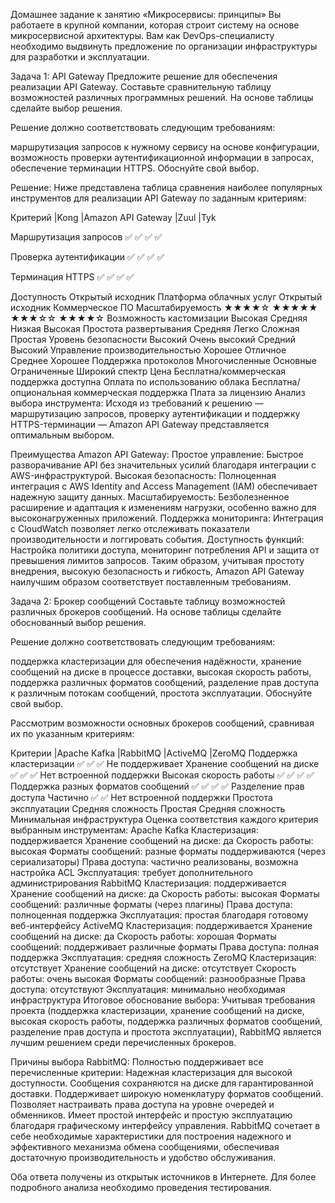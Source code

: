 Домашнее задание к занятию «Микросервисы: принципы»
Вы работаете в крупной компании, которая строит систему на основе микросервисной архитектуры. Вам как DevOps-специалисту необходимо выдвинуть предложение по организации инфраструктуры для разработки и эксплуатации.

Задача 1: API Gateway
Предложите решение для обеспечения реализации API Gateway. Составьте сравнительную таблицу возможностей различных программных решений. На основе таблицы сделайте выбор решения.

Решение должно соответствовать следующим требованиям:

маршрутизация запросов к нужному сервису на основе конфигурации,
возможность проверки аутентификационной информации в запросах,
обеспечение терминации HTTPS.
Обоснуйте свой выбор.

Решение:
Ниже представлена таблица сравнения наиболее популярных инструментов для реализации API Gateway по заданным критериям:

Критерий	|Kong	|Amazon API Gateway	|Zuul	|Tyk

Маршрутизация запросов	✅	✅	✅	✅

Проверка аутентификации	✅	✅	✅	✅

Терминация HTTPS      	✅	✅	✅	✅

Доступность	Открытый исходник	Платформа облачных услуг	Открытый исходник	Коммерческое ПО
Масштабируемость	★★★★☆	★★★★★	★★★☆☆	★★★★☆
Возможность кастомизации	Высокая	Средняя	Низкая	Высокая
Простота развертывания	Средняя	Легко	Сложная	Простая
Уровень безопасности	Высокий	Очень высокий	Средний	Высокий
Управление производительностью	Хорошее	Отличное	Среднее	Хорошее
Поддержка протоколов	Многочисленные	Основные	Ограниченные	Широкий спектр
Цена	Бесплатна/коммерческая поддержка доступна	Оплата по использованию облака	Бесплатна/опциональная коммерческая поддержка	Плата за лицензию
Анализ выбора инструмента:
Исходя из требований к решению — маршрутизацию запросов, проверку аутентификации и поддержку HTTPS-терминации — Amazon API Gateway представляется оптимальным выбором.

Преимущества Amazon API Gateway:
Простое управление: Быстрое разворачивание API без значительных усилий благодаря интеграции с AWS-инфраструктурой.
Высокая безопасность: Полноценная интеграция с AWS Identity and Access Management (IAM) обеспечивает надежную защиту данных.
Масштабируемость: Безболезненное расширение и адаптация к изменениям нагрузки, особенно важно для высоконагруженных приложений.
Поддержка мониторинга: Интеграция с CloudWatch позволяет легко отслеживать показатели производительности и логгировать события.
Доступность функций: Настройка политики доступа, мониторинг потребления API и защита от превышения лимитов запросов.
Таким образом, учитывая простоту внедрения, высокую безопасность и гибкость, Amazon API Gateway наилучшим образом соответствует поставленным требованиям.




Задача 2: Брокер сообщений
Составьте таблицу возможностей различных брокеров сообщений. На основе таблицы сделайте обоснованный выбор решения.

Решение должно соответствовать следующим требованиям:

поддержка кластеризации для обеспечения надёжности,
хранение сообщений на диске в процессе доставки,
высокая скорость работы,
поддержка различных форматов сообщений,
разделение прав доступа к различным потокам сообщений,
простота эксплуатации.
Обоснуйте свой выбор.


Рассмотрим возможности основных брокеров сообщений, сравнивая их по указанным критериям:

Критерии	|Apache Kafka	|RabbitMQ	|ActiveMQ	|ZeroMQ
Поддержка кластеризации	✅	✅	✅	Не поддерживает
Хранение сообщений на диске	✅	✅	✅	Нет встроенной поддержки
Высокая скорость работы	✅	✅	✅	✅
Поддержка разных форматов сообщений	✅	✅	✅	✅
Разделение прав доступа	Частично	✅	✅	Нет встроенной поддержки
Простота эксплуатации	Средняя сложность	Простая	Средняя сложность	Минимальная инфраструктура
Оценка соответствия каждого критерия выбранным инструментам:
Apache Kafka
Кластеризация: поддерживается
Хранение сообщений на диске: да
Скорость работы: высокая
Форматы сообщений: разные форматы поддерживаются (через сериализаторы)
Права доступа: частично реализованы, возможна настройка ACL
Эксплуатация: требует дополнительного администрирования
RabbitMQ
Кластеризация: поддерживается
Хранение сообщений на диске: да
Скорость работы: высокая
Форматы сообщений: различные форматы (через плагины)
Права доступа: полноценная поддержка
Эксплуатация: простая благодаря готовому веб-интерфейсу
ActiveMQ
Кластеризация: поддерживается
Хранение сообщений на диске: да
Скорость работы: хорошая
Форматы сообщений: поддерживает различные форматы
Права доступа: полная поддержка
Эксплуатация: средняя сложность
ZeroMQ
Кластеризация: отсутствует
Хранение сообщений на диске: отсутствует
Скорость работы: очень высокая
Форматы сообщений: разнообразные
Права доступа: отсутствуют
Эксплуатация: минимально необходимая инфраструктура
Итоговое обоснование выбора:
Учитывая требования проекта (поддержка кластеризации, хранение сообщений на диске, высокая скорость работы, поддержка различных форматов сообщений, разделение прав доступа и простота эксплуатации), RabbitMQ является лучшим решением среди перечисленных брокеров.

Причины выбора RabbitMQ:
Полностью поддерживает все перечисленные критерии:
Надежная кластеризация для высокой доступности.
Сообщения сохраняются на диске для гарантированной доставки.
Поддерживает широкую номенклатуру форматов сообщений.
Позволяет настраивать права доступа на уровне очередей и обменников.
Имеет простой интерфейс и простую эксплуатацию благодаря графическому интерфейсу управления.
RabbitMQ сочетает в себе необходимые характеристики для построения надежного и эффективного механизма обмена сообщениями, обеспечивая достаточную производительность и удобство обслуживания.



Оба ответа получены из открытык источников в Интернете. Для более подробного анализа необходимо проведения тестирования.
